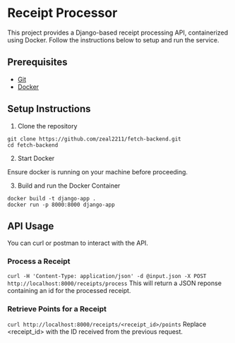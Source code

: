 # Receipt Processor
This project provides a Django-based receipt processing API, containerized using Docker. Follow the instructions below to setup and run the service.

## Prerequisites

- [Git](https://git-scm.com/downloads)
- [Docker](https://www.docker.com/products/docker-desktop/)

## Setup Instructions

1. Clone the repository
```
git clone https://github.com/zeal2211/fetch-backend.git
cd fetch-backend
```

2. Start Docker

Ensure docker is running on your machine before proceeding.

3. Build and run the Docker Container
```
docker build -t django-app .
docker run -p 8000:8000 django-app
```

 ## API Usage

 You can curl or postman to interact with the API.

 ### Process a Receipt

`curl -H 'Content-Type: application/json' -d @input.json -X POST http://localhost:8000/receipts/process`
This will return a JSON reponse containing an id for the processed receipt.

### Retrieve Points for a Receipt
`curl http://localhost:8000/receipts/<receipt_id>/points`
Replace <receipt_id> with the ID received from the previous request.

